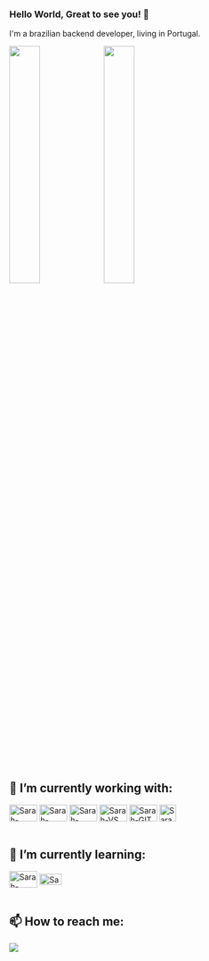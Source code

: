 ### Hello World, Great to see you! 👋

I'm a brazilian backend developer, living in Portugal. 

<div style="display: inline_block>
  <a href="https://github.com/sarinhac">
  <!--<img align-content="stretch" width="33%" src="https://github-readme-stats.vercel.app/api?username=sarinhac&theme=radical&show_icons=true&hide_border=false&count_private=true"/>-->
  <img align-content="stretch" width="33%" src="https://github-readme-streak-stats.herokuapp.com/?user=sarinhac&theme=radical&hide_border=false"/>
   <img align-content="stretch" width="33%" src="https://github-readme-stats.vercel.app/api/top-langs/?username=sarinhac&theme=radical&show_icons=true&hide_border=false&layout=compact"/> 
</div>

## 🔭 I’m currently working with:
<div style="display: inline_block">
  <img align="center" alt="Sarah-DotNet" height="30" width="50" src="https://cdn.jsdelivr.net/gh/devicons/devicon/icons/dot-net/dot-net-plain-wordmark.svg">
  <img align="center" alt="Sarah-NotNetCore" height="30" width="50" src="https://cdn.jsdelivr.net/gh/devicons/devicon/icons/dotnetcore/dotnetcore-original.svg">
  <img align="center" alt="Sarah-CSharp" height="30" width="50" src="https://cdn.jsdelivr.net/gh/devicons/devicon/icons/csharp/csharp-original.svg">
  <img align="center" alt="Sarah-VS" height="30" width="50" src="https://cdn.jsdelivr.net/gh/devicons/devicon/icons/visualstudio/visualstudio-plain.svg">
  <img align="center" alt="Sarah-GIT" height="30" width="50" src="https://cdn.jsdelivr.net/gh/devicons/devicon/icons/git/git-plain.svg"> 
  <img align="center" alt="Sarah-SQL" height="30" src="https://img.shields.io/badge/Microsoft_SQL_Server-CC2927?style=for-the-badge&logo=microsoft-sql-server&logoColor=white">
</div>
<br>

## 🌱 I’m currently learning:
<div style="display: inline_block">
  <img align="center" alt="Sarah-Docker" height="30" width="50" src="https://cdn.jsdelivr.net/gh/devicons/devicon/icons/docker/docker-plain-wordmark.svg">
  <img align="center" alt="Sarah-Docker" height="20" width="40" src="https://cdn.jsdelivr.net/gh/devicons/devicon/icons/azure/azure-original.svg">
</div>
<br>

## 📫 How to reach me:
<div style="display: inline_block">
<a href="https://www.linkedin.com/in/sarah-angelica-carvalho-sobral/" target="_blank"><img src="https://img.shields.io/badge/LinkedIn-0077B5?style=for-the-badge&logo=linkedin&logoColor=white" target="_blank"></a>
</div>
<br>

